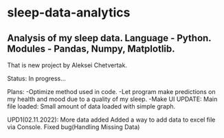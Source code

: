# sleep-data-analytics
Analysis of my sleep data. Language - Python. Modules - Pandas, Numpy, Matplotlib.
-------------------------------------------------------------------------------------
That is new project by Aleksei Chetvertak.

Status: In progress...

Plans:
-Optimize method used in code.
-Let program make predictions on my health and mood due to a quality of my sleep.
-Make UI
UPDATE:
Main file loaded:
Small amount of data loaded with simple graph.

UPD1(02.11.2022):
More data added
Added a way to add data to excel file via Console.
Fixed bug(Handling Missing Data)
